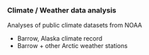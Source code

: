 ### Climate / Weather data analysis

Analyses of public climate datasets from NOAA

- Barrow, Alaska climate record
- Barrow + other Arctic weather stations
